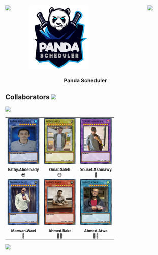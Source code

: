 
<div style="display: flex; justify-content: space-between;">
  <img src="https://github.com/AhmedBakrXI/Panda-Scheduler/assets/114930002/05b07571-a558-43c5-ac40-fb0be0415860" width="22%" style="margin-right: 20px;">
  <a href="https://github.com/AhmedBakrXI/Panda-Scheduler">
    <img src="https://github.com/AhmedBakrXI/Panda-Scheduler/blob/main/src%2Fmain%2Fresources%2Fcom%2Fos%2Fcpu_scheduler%2Fassets%2Flogo.png" width="50%">
  </a>
  <img src="https://github.com/AhmedBakrXI/Panda-Scheduler/assets/114930002/05b07571-a558-43c5-ac40-fb0be0415860" width="22%">
</div>



<h3 align="center"> Panda Scheduler </h3>


<h2>Collaborators <img src="https://user-images.githubusercontent.com/74038190/214644145-264f4759-7633-441e-9d67-d8dda9d50d26.gif" width="70"></h2>
<img src="https://user-images.githubusercontent.com/74038190/212284100-561aa473-3905-4a80-b561-0d28506553ee.gif">
<table align="center">
  <tbody>
    <tr>
      <td align="center" valign="top" width="33.33%"><a href="https://github.com/FathyAbdlhady"><img src="https://github.com/AhmedBakrXI/Panda-Scheduler/blob/main/src/main/resources/com/os/cpu_scheduler/cards/FATHY%20ABDELHADY.jpeg" width="100px;" alt="Fathy"/><br /><sub><b>Fathy Abdelhady</b></sub></a><br />😎</td>
      <td align="center" valign="top" width="33.33%"><a href="https://github.com/MrMariodude"><img src="https://github.com/AhmedBakrXI/Panda-Scheduler/blob/main/src/main/resources/com/os/cpu_scheduler/cards/OMAR%20SALEH.jpeg" width="100px;" alt="OS"/><br /><sub><b>Omar Saleh</b></sub></a><br />😏</td>
      <td align="center" valign="top" width="33.33%"><a href="https://github.com/youssefashmawy"><img src="https://github.com/AhmedBakrXI/Panda-Scheduler/blob/main/src/main/resources/com/os/cpu_scheduler/cards/YOUSEF%20ASHMAWY.jpeg" width="100px;" alt="Ashmawy"/><br /><sub><b>Yousef Ashmawy</b></sub></a><br />💫</td>
    </tr>
    <tr>
      <td align="center" valign="top" width="33.33%"><a href="https://github.com/waelmarwan7"><img src="https://github.com/AhmedBakrXI/Panda-Scheduler/blob/main/src/main/resources/com/os/cpu_scheduler/cards/MARWAN%20WAEL.jpeg" width="100px;" alt="Marwan Wael"/><br /><sub><b>Marwan Wael</b></sub></a><br />🤨</td>
      <td align="center" valign="top" width="33.33%"><a href="https://github.com/AhmedBakrXI"><img src="https://github.com/AhmedBakrXI/Panda-Scheduler/blob/main/src/main/resources/com/os/cpu_scheduler/cards/AHMED%20BAKR.jpeg" width="100px;" alt="Bakr"/><br /><sub><b>Ahmed Bakr</b></sub></a><br />👨‍💻</td>
      <td align="center" valign="top" width="33.33%"><a href="https://github.com/Deadreyo"><img src="https://github.com/AhmedBakrXI/Panda-Scheduler/blob/main/src/main/resources/com/os/cpu_scheduler/cards/AHMED%20ATWA.jpeg" width="100px;" alt="Atwa"/><br /><sub><b>Ahmed Atwa</b></sub></a><br />🐱‍👤</td>
    </tr>
  </tbody>
</table>
<img src="https://user-images.githubusercontent.com/74038190/212284100-561aa473-3905-4a80-b561-0d28506553ee.gif">
